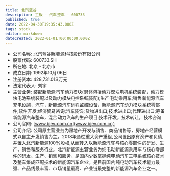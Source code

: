 ```yaml
---
title: 北汽蓝谷
description: 主板 - 汽车整车 - 600733
published: true
date: 2022-04-30T19:35:43.000Z
tags: stock
editor: markdown
dateCreated: 2022-01-01T00:00:00.000Z
---
```


- 公司名称: 北汽蓝谷新能源科技股份有限公司
- 股票代码: 600733.SH
- 所在地: 北京 - 北京市
- 成立日期: 1992年10月06日
- 注册资本: 428,731.013万元
- 法定代表人: 刘宇
- 主营业务: 装配新能源汽车动力模块(具体包括动力模块电机系统装配，动力模块电池系统装配以及动力模块电控系统装配);生产电动乘用车;销售新能源汽车充电设施，汽车，新能源汽车远程监控设备，新能源汽车动力模块系统零部件;软件开发;经济贸易咨询;汽车装饰;货物进出口;技术进出口;代理进出口;筹备新能源汽车整车，混合动力汽车的生产项目;技术开发，技术转让，技术咨询
- 公司官网: [www.bjev.com.cn](www.bjev.com.cn)
- 公司介绍: 公司原主营业务为房地产开发与销售、商品销售等，房地产经营模式以自主开发销售为主。2018年通过重大资产重组,公司置出原有资产和负债,并置入北汽新能源100%股权,从而转入以新能源汽车与核心零部件的研发、生产、销售和服务行业。北汽新能源主营业务为纯电动新能源乘用车与核心零部件的研发、生产、销售和服务，是国内少数掌握纯电动汽车三电系统核心技术及整车集成匹配技术的新能源汽车企业，是目前国内纯电动汽车技术能力最强、产品线最丰富、市场销量最高、产业链最完整的新能源汽车企业之一。


